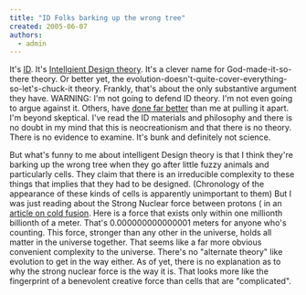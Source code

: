 ```yaml
---
title: "ID Folks barking up the wrong tree"
created: 2005-06-07
authors: 
  - admin
---
```


It's [ID](http://www.intelligentdesignnetwork.org/). It's [Intellgient Design theory](http://en.wikipedia.org/wiki/Intelligent_design). It's a clever name for God-made-it-so-there theory. Or better yet, the evolution-doesn't-quite-cover-everything-so-let's-chuck-it theory. Frankly, that's about the only substantive argument they have. WARNING: I'm not going to defend ID theory. I'm not even going to argue against it. Others, have [done far better](http://www.csicop.org/si/2001-09/design.html) than me at pulling it apart. I'm beyond skeptical. I've read the ID materials and philosophy and there is no doubt in my mind that this is neocreationism and that there is no theory. There is no evidence to examine. It's bunk and definitely not science.

But what's funny to me about intelligent Design theory is that I think they're barking up the wrong tree when they go after little fuzzy animals and particularly cells. They claim that there is an irreducible complexity to these things that implies that they had to be designed. (Chronology of the appearance of these kinds of cells is apparently unimportant to them) But I was just reading about the Strong Nuclear force between protons ( in an [article on cold fusion](http://www.christiansciencemonitor.com/2005/0606/p25s01-stss.html). Here is a force that exists only within one millionth billionth of a meter. That's 0.000000000000001 meters for anyone who's counting. This force, stronger than any other in the universe, holds all matter in the universe together. That seems like a far more obvious convenient complexity to the universe. There's no "alternate theory" like evolution to get in the way either. As of yet, there is no explanation as to why the strong nuclear force is the way it is. That looks more like the fingerprint of a benevolent creative force than cells that are "complicated".
